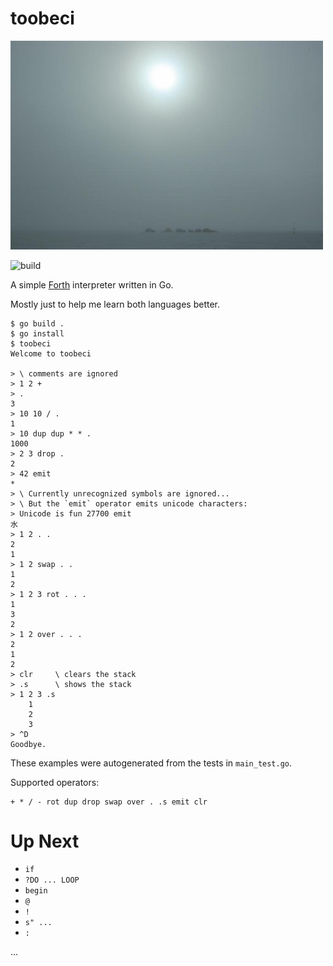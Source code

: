# toobeci

<img src="/toobeci.jpg" width="500">

![build](https://github.com/eigenhombre/toobeci/actions/workflows/build.yml/badge.svg)

A simple [Forth](https://en.wikipedia.org/wiki/Forth_(programming_language)) interpreter written in Go.

Mostly just to help me learn both languages better.

<!-- The following examples are autogenerated, do not change by hand! -->
<!-- BEGIN EXAMPLES -->
```
$ go build .
$ go install
$ toobeci
Welcome to toobeci

> \ comments are ignored
> 1 2 +
> .
3
> 10 10 / .
1
> 10 dup dup * * .
1000
> 2 3 drop .
2
> 42 emit
*
> \ Currently unrecognized symbols are ignored...
> \ But the `emit` operator emits unicode characters:
> Unicode is fun 27700 emit
水
> 1 2 . .
2
1
> 1 2 swap . .
1
2
> 1 2 3 rot . . .
1
3
2
> 1 2 over . . .
2
1
2
> clr     \ clears the stack
> .s      \ shows the stack
> 1 2 3 .s
	1
	2
	3
> ^D
Goodbye.
```
<!-- END EXAMPLES -->

These examples were autogenerated from the tests in `main_test.go`.

Supported operators:

```
+ * / - rot dup drop swap over . .s emit clr
```

# Up Next

- `if`
- `?DO ... LOOP`
- `begin`
- `@`
- `!`
- `s" ...`
- `:`

...

